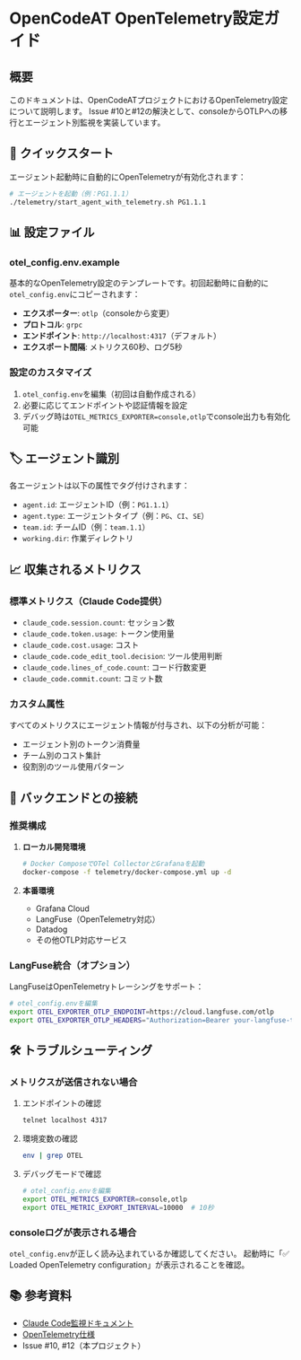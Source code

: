 # OpenCodeAT OpenTelemetry設定ガイド

## 概要

このドキュメントは、OpenCodeATプロジェクトにおけるOpenTelemetry設定について説明します。
Issue #10と#12の解決として、consoleからOTLPへの移行とエージェント別監視を実装しています。

## 🚀 クイックスタート

エージェント起動時に自動的にOpenTelemetryが有効化されます：

```bash
# エージェントを起動（例：PG1.1.1）
./telemetry/start_agent_with_telemetry.sh PG1.1.1
```

## 📊 設定ファイル

### otel_config.env.example

基本的なOpenTelemetry設定のテンプレートです。初回起動時に自動的に`otel_config.env`にコピーされます：

- **エクスポーター**: `otlp`（consoleから変更）
- **プロトコル**: `grpc`
- **エンドポイント**: `http://localhost:4317`（デフォルト）
- **エクスポート間隔**: メトリクス60秒、ログ5秒

### 設定のカスタマイズ

1. `otel_config.env`を編集（初回は自動作成される）
2. 必要に応じてエンドポイントや認証情報を設定
3. デバッグ時は`OTEL_METRICS_EXPORTER=console,otlp`でconsole出力も有効化可能

## 🏷️ エージェント識別

各エージェントは以下の属性でタグ付けされます：

- `agent.id`: エージェントID（例：`PG1.1.1`）
- `agent.type`: エージェントタイプ（例：`PG`、`CI`、`SE`）
- `team.id`: チームID（例：`team.1.1`）
- `working.dir`: 作業ディレクトリ

## 📈 収集されるメトリクス

### 標準メトリクス（Claude Code提供）
- `claude_code.session.count`: セッション数
- `claude_code.token.usage`: トークン使用量
- `claude_code.cost.usage`: コスト
- `claude_code.code_edit_tool.decision`: ツール使用判断
- `claude_code.lines_of_code.count`: コード行数変更
- `claude_code.commit.count`: コミット数

### カスタム属性
すべてのメトリクスにエージェント情報が付与され、以下の分析が可能：
- エージェント別のトークン消費量
- チーム別のコスト集計
- 役割別のツール使用パターン

## 🔧 バックエンドとの接続

### 推奨構成

1. **ローカル開発環境**
   ```bash
   # Docker ComposeでOTel CollectorとGrafanaを起動
   docker-compose -f telemetry/docker-compose.yml up -d
   ```

2. **本番環境**
   - Grafana Cloud
   - LangFuse（OpenTelemetry対応）
   - Datadog
   - その他OTLP対応サービス

### LangFuse統合（オプション）

LangFuseはOpenTelemetryトレーシングをサポート：

```bash
# otel_config.envを編集
export OTEL_EXPORTER_OTLP_ENDPOINT=https://cloud.langfuse.com/otlp
export OTEL_EXPORTER_OTLP_HEADERS="Authorization=Bearer your-langfuse-token"
```

## 🛠️ トラブルシューティング

### メトリクスが送信されない場合

1. エンドポイントの確認
   ```bash
   telnet localhost 4317
   ```

2. 環境変数の確認
   ```bash
   env | grep OTEL
   ```

3. デバッグモードで確認
   ```bash
   # otel_config.envを編集
   export OTEL_METRICS_EXPORTER=console,otlp
   export OTEL_METRIC_EXPORT_INTERVAL=10000  # 10秒
   ```

### consoleログが表示される場合

`otel_config.env`が正しく読み込まれているか確認してください。
起動時に「✅ Loaded OpenTelemetry configuration」が表示されることを確認。

## 📚 参考資料

- [Claude Code監視ドキュメント](https://docs.anthropic.com/ja/docs/claude-code/monitoring-usage)
- [OpenTelemetry仕様](https://opentelemetry.io/docs/)
- Issue #10, #12（本プロジェクト）